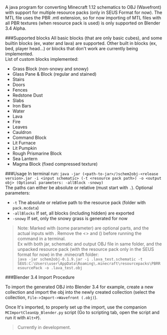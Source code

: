 A java program for converting Minecraft 1.12 schematics to OBJ (Wavefront)
with support for multiple resource packs (only in SEUS Format for now). The MTL file uses
the PBR .mtl extension, so for now importing of MTL files with all PBR textures (when resource pack is used) is only supported
on Blender 3.4 Alpha.

###Supported blocks
All basic blocks (that are only basic cubes), and some builtin blocks (ex, water and lava) are supported. Other built in blocks (ex, bed, player head...) or blocks that don't work are currently being implemented.
<br>List of custom blocks implemented:
- Grass Block (non-snowy and snowy)
- Glass Pane & Block (regular and stained)
- Stairs
- Doors
- Fences
- Redstone Dust
- Slabs
- Iron Bars
- Water
- Lava
- Fire
- Leaves
- Cauldron
- Command Block
- Lit Furnace
- Lit Pumpkin
- Rough Prismarine Block
- Sea Lantern
- Magma Block (fixed compressed texture)

###Usage
In terminal run: `java -jar (<path-to-jar>/)schem2obj-<release version>.jar -i <input schematic> (-t <resource pack path>) -o <output obj> (Optional parameters: -allBlock -snowy)`
<br>The paths can either be absolute or relative (must start with `.`).
Optional parameters:<br>
- `-t` The absolute or relative path to the resource pack (folder with `pack.mcdata`)
- `-allBlocks` If set, all blocks (including hidden) are exported
- `-snowy` If set, only the snowy grass is generated for now

> Note: Marked with (some parameter) are optional parts, and the actual inputs with <some value>. Remove the <> and () before running the command in a terminal. 
> <br>Ex with both jar, schematic and output OBJ file in same folder, and the unpacked resource pack (with the resource pack only in the SEUS format for now) in the .minecraft folder:<br>
> `java -jar schem2obj-0.1.9.jar -i .lava_test.schematic -t SEUS:C:\Users\user\AppData\Roaming\.minecraft\resourcepacks\PBRResourcePack -o .lava_test.obj`


###Blender 3.4 Import Procedure

To import the generated OBJ into Blender 3.4 for example, create a new collection and import the obj into the newly created collection (select the collection, `File->Import->Wavefront (.obj)`).

Once It's imported, to properly set up the import, use the companion `MCImportCleanUp_Blender.py` script (Go to scripting tab, open the script and run it with `Alt+P`).

>Currently in development.